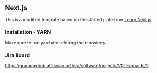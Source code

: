 ## Next.js
This is a modified template based on the started plate from [Learn Next.js](https://nextjs.org/learn).
### Installation - YARN
Make sure to use yard after cloning the repository
### Jira Board
https://grammerhub.atlassian.net/jira/software/projects/VOTE/boards/2